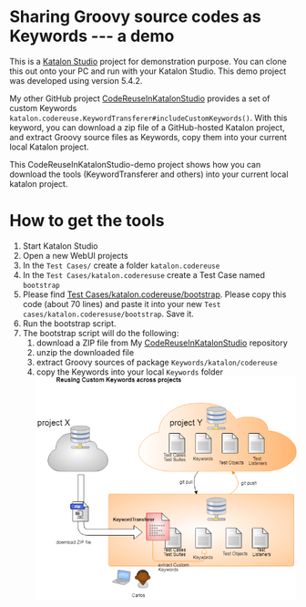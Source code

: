 Sharing Groovy source codes as Keywords --- a demo
============

This is a [Katalon Studio](https://www.katalon.com/) project for demonstration purpose. You can clone this out onto your PC and run with your Katalon Studio. This demo project was developed using version 5.4.2.

My other GitHub project [CodeReuseInKatalonStudio](https://github.com/kazurayam/CodeReuseInKatalonStudio) provides a set of custom Keywords
`katalon.codereuse.KeywordTransferer#includeCustomKeywords()`. With this keyword, you can download a zip file of a GitHub-hosted Katalon project, and extract Groovy source files as Keywords, copy them into your current local Katalon project.

This CodeReuseInKatalonStudio-demo project shows how you can download the tools (KeywordTransferer and others) into your current local katalon project.

# How to get the tools

1. Start Katalon Studio
2. Open a new WebUI projects
3. In the `Test Cases/` create a folder `katalon.codereuse`
4. In the `Test Cases/katalon.coderesuse` create a Test Case named `bootstrap`
5. Please find [Test Cases/katalon.codereuse/bootstrap](https://github.com/kazurayam/CodeReuseInKatalonStudio-demo/blob/master/Scripts/katalon.codereuse/bootstrap/Script1533170601753.groovy). Please copy this code (about 70 lines) and paste it into your new `Test cases/katalon.coderesuse/bootstrap`. Save it.
6. Run the bootstrap script.
7. The bootstrap script will do the following:
   1. download a ZIP file from My [CodeReuseInKatalonStudio](https://github.com/kazurayam/CodeReuseInKatalonStudio) repository
   2. unzip the downloaded file
   3. extract Groovy sources of package `Keywords/katalon/codereuse`
   4. copy the Keywords into your local `Keywords` folder
   ![Reusing Custom Keywords across projects](https://github.com/kazurayam/CodeReuseInKatalonStudio-demo/blob/master/docs/Reusing%20Custom%20Keywords%20across%20projects.png)
